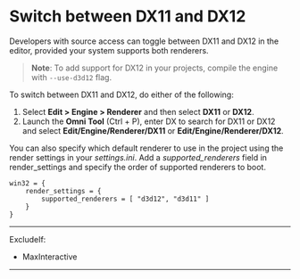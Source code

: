 # Switch between DX11 and DX12

Developers with source access can toggle between DX11 and DX12 in the editor, provided your system supports both renderers.

>**Note**: To add support for DX12 in your projects, compile the engine with `--use-d3d12` flag.

To switch between DX11 and DX12, do either of the following:

1.	Select **Edit > Engine > Renderer** and then select **DX11** or **DX12**.
2.	Launch the **Omni Tool** (Ctrl + P), enter DX to search for DX11 or DX12 and select **Edit/Engine/Renderer/DX11** or **Edit/Engine/Renderer/DX12**.

You can also specify which default renderer to use in the project using the render settings in your *settings.ini*.  Add a *supported_renderers* field in render_settings and specify the order of supported renderers to boot.

```
win32 = {
    render_settings = {
        supported_renderers = [ "d3d12", "d3d11" ]
    }
}
```

---
ExcludeIf:
-	MaxInteractive
---
